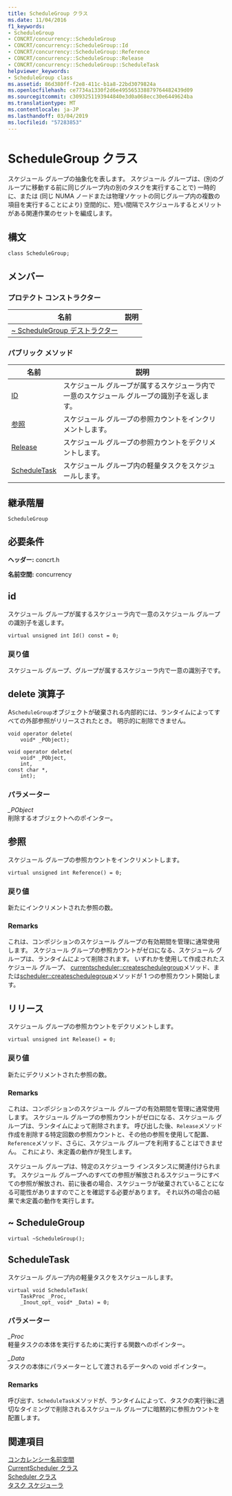 ```yaml
---
title: ScheduleGroup クラス
ms.date: 11/04/2016
f1_keywords:
- ScheduleGroup
- CONCRT/concurrency::ScheduleGroup
- CONCRT/concurrency::ScheduleGroup::Id
- CONCRT/concurrency::ScheduleGroup::Reference
- CONCRT/concurrency::ScheduleGroup::Release
- CONCRT/concurrency::ScheduleGroup::ScheduleTask
helpviewer_keywords:
- ScheduleGroup class
ms.assetid: 86d380ff-f2e8-411c-b1a8-22bd3079824a
ms.openlocfilehash: ce7734a1330f2d6e495565338879764482439d09
ms.sourcegitcommit: c3093251193944840e3d0a068ecc30e6449624ba
ms.translationtype: MT
ms.contentlocale: ja-JP
ms.lasthandoff: 03/04/2019
ms.locfileid: "57283853"
---
```

# <a name="schedulegroup-class"></a>ScheduleGroup クラス

スケジュール グループの抽象化を表します。 スケジュール グループは、(別のグループに移動する前に同じグループ内の別のタスクを実行することで) 一時的に、または (同じ NUMA ノードまたは物理ソケットの同じグループ内の複数の項目を実行することにより) 空間的に、短い間隔でスケジュールするとメリットがある関連作業のセットを編成します。

## <a name="syntax"></a>構文

```
class ScheduleGroup;
```

## <a name="members"></a>メンバー

### <a name="protected-constructors"></a>プロテクト コンストラクター

|名前|説明|
|----------|-----------------|
|[~ ScheduleGroup デストラクター](#dtor)||

### <a name="public-methods"></a>パブリック メソッド

|名前|説明|
|----------|-----------------|
|[ID](#id)|スケジュール グループが属するスケジューラ内で一意のスケジュール グループの識別子を返します。|
|[参照](#reference)|スケジュール グループの参照カウントをインクリメントします。|
|[Release](#release)|スケジュール グループの参照カウントをデクリメントします。|
|[ScheduleTask](#scheduletask)|スケジュール グループ内の軽量タスクをスケジュールします。|

## <a name="inheritance-hierarchy"></a>継承階層

`ScheduleGroup`

## <a name="requirements"></a>必要条件

**ヘッダー:** concrt.h

**名前空間:** concurrency

##  <a name="id"></a> id

スケジュール グループが属するスケジューラ内で一意のスケジュール グループの識別子を返します。

```
virtual unsigned int Id() const = 0;
```

### <a name="return-value"></a>戻り値

スケジュール グループ、グループが属するスケジューラ内で一意の識別子です。

##  <a name="operator_delete"></a> delete 演算子

A`ScheduleGroup`オブジェクトが破棄される内部的には、ランタイムによってすべての外部参照がリリースされたとき。 明示的に削除できません。

```
void operator delete(
    void* _PObject);

void operator delete(
    void* _PObject,
    int,
const char *,
    int);
```

### <a name="parameters"></a>パラメーター

*_PObject*<br/>
削除するオブジェクトへのポインター。

##  <a name="reference"></a> 参照

スケジュール グループの参照カウントをインクリメントします。

```
virtual unsigned int Reference() = 0;
```

### <a name="return-value"></a>戻り値

新たにインクリメントされた参照の数。

### <a name="remarks"></a>Remarks

これは、コンポジションのスケジュール グループの有効期間を管理に通常使用します。 スケジュール グループの参照カウントがゼロになる、スケジュール グループは、ランタイムによって削除されます。 いずれかを使用して作成されたスケジュール グループ、 [currentscheduler::createschedulegroup](currentscheduler-class.md#createschedulegroup)メソッド、または[scheduler::createschedulegroup](scheduler-class.md#createschedulegroup)メソッドが 1 つの参照カウント開始します。

##  <a name="release"></a> リリース

スケジュール グループの参照カウントをデクリメントします。

```
virtual unsigned int Release() = 0;
```

### <a name="return-value"></a>戻り値

新たにデクリメントされた参照の数。

### <a name="remarks"></a>Remarks

これは、コンポジションのスケジュール グループの有効期間を管理に通常使用します。 スケジュール グループの参照カウントがゼロになる、スケジュール グループは、ランタイムによって削除されます。 呼び出した後、`Release`メソッド作成を削除する特定回数の参照カウントと、その他の参照を使用して配置、`Reference`メソッド、さらに、スケジュール グループを利用することはできません。 これにより、未定義の動作が発生します。

スケジュール グループは、特定のスケジューラ インスタンスに関連付けられます。 スケジュール グループへのすべての参照が解放されるスケジューラにすべての参照が解放され、前に後者の場合、スケジューラが破棄されていることになる可能性がありますのでことを確認する必要があります。 それ以外の場合の結果で未定義の動作を実行します。

##  <a name="dtor"></a> ~ ScheduleGroup

```
virtual ~ScheduleGroup();
```

##  <a name="scheduletask"></a> ScheduleTask

スケジュール グループ内の軽量タスクをスケジュールします。

```
virtual void ScheduleTask(
    TaskProc _Proc,
    _Inout_opt_ void* _Data) = 0;
```

### <a name="parameters"></a>パラメーター

*_Proc*<br/>
軽量タスクの本体を実行するために実行する関数へのポインター。

*_Data*<br/>
タスクの本体にパラメーターとして渡されるデータへの void ポインター。

### <a name="remarks"></a>Remarks

呼び出す、`ScheduleTask`メソッドが、ランタイムによって、タスクの実行後に適切なタイミングで削除されるスケジュール グループに暗黙的に参照カウントを配置します。

## <a name="see-also"></a>関連項目

[コンカレンシー名前空間](concurrency-namespace.md)<br/>
[CurrentScheduler クラス](currentscheduler-class.md)<br/>
[Scheduler クラス](scheduler-class.md)<br/>
[タスク スケジューラ](../../../parallel/concrt/task-scheduler-concurrency-runtime.md)
